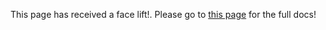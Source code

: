 This page has received a face lift!.
Please go to [this page](https://commcarehq.readthedocs.io/ucr.html) for the full docs!
